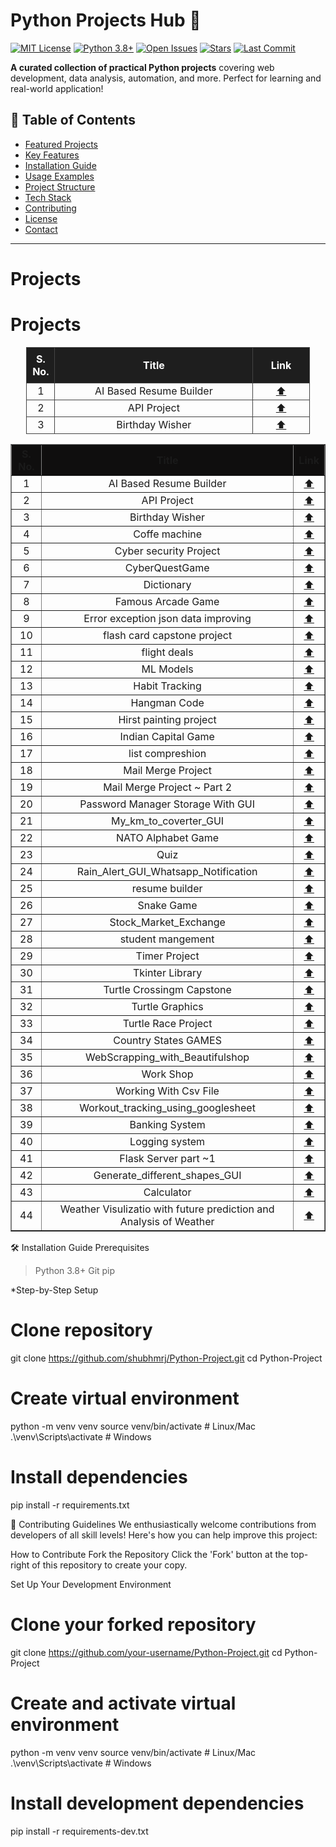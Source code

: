 # Python Projects Hub 🐍

[![MIT License](https://img.shields.io/badge/License-MIT-yellow.svg)](LICENSE)
[![Python 3.8+](https://img.shields.io/badge/Python-3.8%2B-blue)](https://python.org)
[![Open Issues](https://img.shields.io/github/issues/shubhmrj/Python-Project)](https://github.com/shubhmrj/Python-Project/issues)
[![Stars](https://img.shields.io/github/stars/shubhmrj/Python-Project)](https://github.com/shubhmrj/Python-Project/stargazers)
[![Last Commit](https://img.shields.io/github/last-commit/shubhmrj/Python-Project)](https://github.com/shubhmrj/Python-Project/commits/main)

**A curated collection of practical Python projects** covering web development, data analysis, automation, and more. Perfect for learning and real-world application!

## 🌟 Table of Contents
- [Featured Projects](#-featured-projects)
- [Key Features](#-key-features)
- [Installation Guide](#-installation-guide)
- [Usage Examples](#-usage-examples)
- [Project Structure](#-project-structure)
- [Tech Stack](#-tech-stack)
- [Contributing](#-contributing)
- [License](#-license)
- [Contact](#-contact)

---



# Projects


# Projects

<div align="center">

<table style="border-collapse: collapse; width: 90%; text-align: center;">
  <thead style="background-color: #1e1e1e; color: #ffffff;">
    <tr>
      <th style="width:10%; padding: 8px; border: 1px solid #444;">S. No.</th>
      <th style="width:70%; padding: 8px; border: 1px solid #444;">Title</th>
      <th style="width:20%; padding: 8px; border: 1px solid #444;">Link</th>
    </tr>
  </thead>
  <tbody>
    <tr>
      <td style="border: 1px solid #444;">1</td>
      <td style="border: 1px solid #444;">AI Based Resume Builder</td>
      <td style="border: 1px solid #444;"><a href="\AI Based resume Builder Tool">⬆️</a></td>
    </tr>
    <tr>
      <td style="border: 1px solid #444;">2</td>
      <td style="border: 1px solid #444;">API Project</td>
      <td style="border: 1px solid #444;"><a href="\Python Codes\API Project">⬆️</a></td>
    </tr>
    <tr>
      <td style="border: 1px solid #444;">3</td>
      <td style="border: 1px solid #444;">Birthday Wisher</td>
      <td style="border: 1px solid #444;"><a href="\Birthday Wisher">⬆️</a></td>
    </tr>
    <!-- Repeat same format for other rows -->
  </tbody>
</table>

</div>

<div align="center">

<table border="1" cellspacing="0" cellpadding="8" style="border-collapse: collapse; width: 100%; text-align: center;">
  <thead style="background-color: #0f0e0eff;">
    <tr>
      <th style="width:10%;">S. No.</th>
      <th style="width:150%; allign:center;">Title</th>
      <th style="width:20%;">Link</th>
    </tr>
  </thead>
  <tbody>
    <tr>
      <td>1</td>
      <td>AI Based Resume Builder</td>
      <td><a href="\AI Based resume Builder Tool">⬆️</a></td>
    </tr>
    <tr>
      <td>2</td>
      <td>API Project</td>
      <td><a href="\Python Codes\API Project">⬆️</a></td>
    </tr>
    <tr>
      <td>3</td>
      <td>Birthday Wisher</td>
      <td><a href="\Birthday Wisher">⬆️</a></td>
    </tr>
    <tr>
      <td>4</td>
      <td>Coffe machine</td>
      <td><a href="\coffe machine">⬆️</a></td>
    </tr>
    <tr>
      <td>5</td>
      <td>Cyber security Project</td>
      <td><a href="\Cyber security Project">⬆️</a></td>
    </tr>
    <tr>
      <td>6</td>
      <td>CyberQuestGame</td>
      <td><a href="\CyberQuestGame">⬆️</a></td>
    </tr>
    <tr>
      <td>7</td>
      <td>Dictionary</td>
      <td><a href="\Dictionary">⬆️</a></td>
    </tr>
    <tr>
      <td>8</td>
      <td>Famous Arcade Game</td>
      <td><a href="\Famous Arcade Game">⬆️</a></td>
    </tr>
    <tr>
      <td>9</td>
      <td>Error exception json data improving</td>
      <td><a href="\Error exception json data improving(day 30)">⬆️</a></td>
    </tr>
    <tr>
      <td>10</td>
      <td>flash card capstone project</td>
      <td><a href="\flash card capstone project(day 31)">⬆️</a></td>
    </tr>
    <tr>
      <td>11</td>
      <td>flight deals</td>
      <td><a href="\flight deals">⬆️</a></td>
    </tr>
    <tr>
      <td>12</td>
      <td>ML Models</td>
      <td><a href="\ML Models">⬆️</a></td>
    </tr>
    <tr>
      <td>13</td>
      <td>Habit Tracking</td>
      <td><a href="\Habit Tracking">⬆️</a></td>
    </tr>
    <tr>
      <td>14</td>
      <td>Hangman Code</td>
      <td><a href="\Hangman Code">⬆️</a></td>
    </tr>
    <tr>
      <td>15</td>
      <td>Hirst painting project</td>
      <td><a href="\Hirst painting project">⬆️</a></td>
    </tr>
    <tr>
      <td>16</td>
      <td>Indian Capital Game</td>
      <td><a href="\Indian Capital Game">⬆️</a></td>
    </tr>
    <tr>
      <td>17</td>
      <td>list compreshion</td>
      <td><a href="\list compreshion">⬆️</a></td>
    </tr>
    <tr>
      <td>18</td>
      <td>Mail Merge Project</td>
      <td><a href="\Mail Merge Project Start">⬆️</a></td>
    </tr>
    <tr>
      <td>19</td>
      <td>Mail Merge Project ~ Part 2</td>
      <td><a href="\Mail+Merge+Project+Start/.idea">⬆️</a></td>
    </tr>
    <tr>
      <td>20</td>
      <td>Password Manager Storage With GUI</td>
      <td><a href="\Password Manager">⬆️</a></td>
    </tr>
    <tr>
      <td>21</td>
      <td>My_km_to_coverter_GUI</td>
      <td><a href="\My_km_to_coverter">⬆️</a></td>
    </tr>
    <tr>
      <td>22</td>
      <td>NATO Alphabet Game</td>
      <td><a href="\NATO Alphabet">⬆️</a></td>
    </tr>
    <tr>
      <td>23</td>
      <td>Quiz</td>
      <td><a href="\Quiz">⬆️</a></td>
    </tr>
    <tr>
      <td>24</td>
      <td>Rain_Alert_GUI_Whatsapp_Notification</td>
      <td><a href="\Rain_Alert Day 35">⬆️</a></td>
    </tr>
    <tr>
      <td>25</td>
      <td>resume builder</td>
      <td><a href="\resume builder">⬆️</a></td>
    </tr>
    <tr>
      <td>26</td>
      <td>Snake Game</td>
      <td><a href="\Snake Game">⬆️</a></td>
    </tr>
    <tr>
      <td>27</td>
      <td>Stock_Market_Exchange</td>
      <td><a href="\Stock_Market_Exchange">⬆️</a></td>
    </tr>
    <tr>
      <td>28</td>
      <td>student mangement</td>
      <td><a href="\student mangement">⬆️</a></td>
    </tr>
    <tr>
      <td>29</td>
      <td>Timer Project</td>
      <td><a href="\Timer Project">⬆️</a></td>
    </tr>
    <tr>
      <td>30</td>
      <td>Tkinter Library</td>
      <td><a href="\Tkinter Library">⬆️</a></td>
    </tr>
    <tr>
      <td>31</td>
      <td>Turtle  Crossingm Capstone</td>
      <td><a href="\Turtle  Crossingm Capstone">⬆️</a></td>
    </tr>
    <tr>
      <td>32</td>
      <td>Turtle Graphics</td>
      <td><a href="\Turtle Graphics">⬆️</a></td>
    </tr>
    <tr>
      <td>33</td>
      <td>Turtle Race Project</td>
      <td><a href="\Turtle Race Project">⬆️</a></td>
    </tr>
    <tr>
      <td>34</td>
      <td>Country States GAMES</td>
      <td><a href="\Country States GAMES">⬆️</a></td>
    </tr>
    <tr>
      <td>35</td>
      <td>WebScrapping_with_Beautifulshop</td>
      <td><a href="\WebScrapping_with_Beautifulshop">⬆️</a></td>
    </tr>
    <tr>
      <td>36</td>
      <td>Work Shop</td>
      <td><a href="\Work Shop">⬆️</a></td>
    </tr>
    <tr>
      <td>37</td>
      <td>Working With Csv File</td>
      <td><a href="\Working With Csv File">⬆️</a></td>
    </tr>
    <tr>
      <td>38</td>
      <td>Workout_tracking_using_googlesheet</td>
      <td><a href="\Workout_tracking_using_googlesheet">⬆️</a></td>
    </tr>
    <tr>
      <td>39</td>
      <td>Banking System</td>
      <td><a href="\Banking System">⬆️</a></td>
    </tr>
    <tr>
      <td>40</td>
      <td>Logging system</td>
      <td><a href="\Logging system">⬆️</a></td>
    </tr>
    <tr>
      <td>41</td>
      <td>Flask Server part ~1</td>
      <td><a href="\Flask Server part ~1">⬆️</a></td>
    </tr>
    <tr>
      <td>42</td>
      <td>Generate_different_shapes_GUI</td>
      <td><a href="\Generate_different_shapes_GUI">⬆️</a></td>
    </tr>
    <tr>
      <td>43</td>
      <td>Calculator</td>
      <td><a href="\calculator.py">⬆️</a></td>
    </tr>
    <tr>
      <td>44</td>
      <td>Weather Visulizatio with future prediction and Analysis of Weather</td>
      <td><a href="\Wheather Apk">⬆️</a></td>
    </tr>
  </tbody>
</table>
</div>


<!-- ### 1. Advanced Web Scraper
![Web Scraper Demo](demo/web_scraper.gif)
- **Description**: Robust web scraping solution with proxy rotation and CAPTCHA handling
- **Features**:
  - Multi-page crawling
  - Data export to CSV/JSON
  - Headless browser support
- **Quick Start**:
  ```bash
  cd web_scraper
  python main.py --url="https://example.com" --output="data.csv" -->

🛠️ Installation Guide
Prerequisites
>Python 3.8+
>Git
>pip

*Step-by-Step Setup
# Clone repository
git clone https://github.com/shubhmrj/Python-Project.git
cd Python-Project

# Create virtual environment
python -m venv venv
source venv/bin/activate  # Linux/Mac
.\venv\Scripts\activate   # Windows

# Install dependencies
pip install -r requirements.txt

🤝 Contributing Guidelines
We enthusiastically welcome contributions from developers of all skill levels! Here's how you can help improve this project:

How to Contribute
Fork the Repository
Click the 'Fork' button at the top-right of this repository to create your copy.

Set Up Your Development Environment

# Clone your forked repository
git clone https://github.com/your-username/Python-Project.git
cd Python-Project

# Create and activate virtual environment
python -m venv venv
source venv/bin/activate  # Linux/Mac
.\venv\Scripts\activate   # Windows

# Install development dependencies
pip install -r requirements-dev.txt